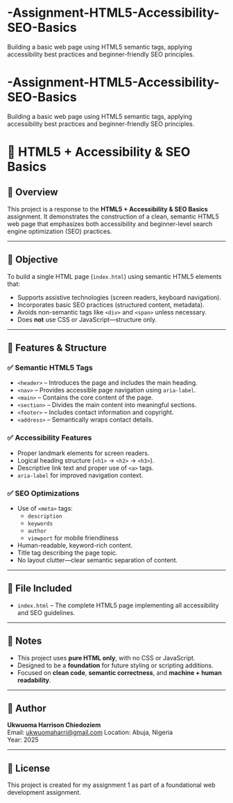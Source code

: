 # -Assignment-HTML5-Accessibility-SEO-Basics
Building a basic web page using HTML5 semantic tags, applying accessibility best practices and beginner-friendly SEO principles.
# -Assignment-HTML5-Accessibility-SEO-Basics
Building a basic web page using HTML5 semantic tags, applying accessibility best practices and beginner-friendly SEO principles. 
# 📘 HTML5 + Accessibility & SEO Basics

## 🧾 Overview

This project is a response to the **HTML5 + Accessibility & SEO Basics** assignment. It demonstrates the construction of a clean, semantic HTML5 web page that emphasizes both accessibility and beginner-level search engine optimization (SEO) practices.

---

## 🎯 Objective

To build a single HTML page (`index.html`) using semantic HTML5 elements that:
- Supports assistive technologies (screen readers, keyboard navigation).
- Incorporates basic SEO practices (structured content, metadata).
- Avoids non-semantic tags like `<div>` and `<span>` unless necessary.
- Does **not** use CSS or JavaScript—structure only.

---

## 🧱 Features & Structure

### ✅ Semantic HTML5 Tags
- `<header>` – Introduces the page and includes the main heading.
- `<nav>` – Provides accessible page navigation using `aria-label`.
- `<main>` – Contains the core content of the page.
- `<section>` – Divides the main content into meaningful sections.
- `<footer>` – Includes contact information and copyright.
- `<address>` – Semantically wraps contact details.

### ✅ Accessibility Features
- Proper landmark elements for screen readers.
- Logical heading structure (`<h1>` → `<h2>` → `<h3>`).
- Descriptive link text and proper use of `<a>` tags.
- `aria-label` for improved navigation context.

### ✅ SEO Optimizations
- Use of `<meta>` tags:
  - `description`
  - `keywords`
  - `author`
  - `viewport` for mobile friendliness
- Human-readable, keyword-rich content.
- Title tag describing the page topic.
- No layout clutter—clear semantic separation of content.

---

## 📂 File Included

- `index.html` – The complete HTML5 page implementing all accessibility and SEO guidelines.

---

## 📌 Notes

- This project uses **pure HTML only**, with no CSS or JavaScript.
- Designed to be a **foundation** for future styling or scripting additions.
- Focused on **clean code**, **semantic correctness**, and **machine + human readability**.

---

## 👤 Author

**Ukwuoma Harrison Chiedoziem**  
Email: ukwuomaharri@gmail.com 
Location: Abuja, Nigeria  
Year: 2025

---

## 🔖 License

This project is created for my assignment 1 as part of a foundational web development assignment.
